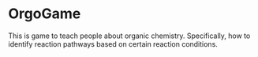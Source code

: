 # OrgoGame
This is game to teach people about organic chemistry. Specifically, how to identify reaction pathways based on certain reaction conditions.
